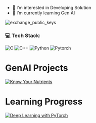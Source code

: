 - 👀 I’m interested in Developing Solution
- 🌱 I’m currently learning Gen AI

![exchange_public_keys](https://github.com/user-attachments/assets/597078e8-84ac-49dd-aa2a-5d96ad06041d)

### 💻 Tech Stack:

![C](https://img.shields.io/badge/c-%2300599C.svg?style=for-the-badge&logo=c&logoColor=white) 
![C++](https://img.shields.io/badge/c++-%2300599C.svg?style=for-the-badge&logo=c%2B%2B&logoColor=white) 
![Python](https://img.shields.io/badge/python-3670A0?style=for-the-badge&logo=python&logoColor=ffdd54)
![Pytorch](https://img.shields.io/badge/PyTorch-EE4C2C?style=for-the-badge&logo=pytorch&logoColor=white)

# GenAI Projects

[![Know Your Nutrients](https://github-readme-stats.vercel.app/api/pin/?username=dailycisea&repo=knowYourNutrients)](https://github.com/dailycisea/knowYourNutrients)

# Learning Progress

[![Deep Learning with PyTorch](https://github-readme-stats.vercel.app/api/pin/?username=dailycisea&repo=deep-learning-pytorch)](https://github.com/dailycisea/deep-learning-pytorch)



<!---
dailycisea/dailycisea is a ✨ special ✨ repository because its `README.md` (this file) appears on your GitHub profile.
You can click the Preview link to take a look at your changes.

- 💞️ I’m looking to collaborate on ...
- 📫 How to reach me ...
- 😄 Pronouns: ...
- ⚡ Fun fact: ...
--->
